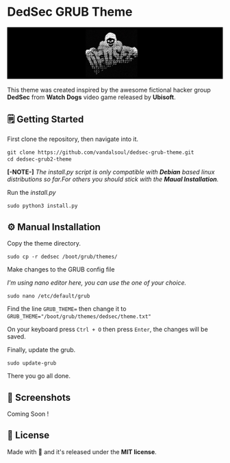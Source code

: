 # DedSec GRUB Theme
![DedSec Logo](/media/logo.jpg)

This theme was created inspired by the awesome fictional hacker group **DedSec** from **Watch Dogs** video game released by **Ubisoft**.

## 🗒️ Getting Started

First clone the repository, then navigate into it.
```shell
git clone https://github.com/vandalsoul/dedsec-grub-theme.git
cd dedsec-grub2-theme
```
**[-NOTE-]** *The install.py script is only compatible with **Debian** based linux distributions so far.For others you should stick with the **Maual Installation**.*

Run the *install.py*
```shell
sudo python3 install.py
```

## ⚙️ Manual Installation

Copy the theme directory.
```shell
sudo cp -r dedsec /boot/grub/themes/
```
Make changes to the GRUB config file

*I'm using nano editor here, you can use the one of your choice.*
```shell
sudo nano /etc/default/grub
```
Find the line `GRUB_THEME=` then change it to `GRUB_THEME="/boot/grub/themes/dedsec/theme.txt"`

On your keyboard press `Ctrl + O` then press `Enter`, the changes will be saved.

Finally, update the grub.
```shell
sudo update-grub
```
There you go all done.

## 📸 Screenshots
Coming Soon !

## 📝 License
Made with 💖 and it's released under the **MIT license**.
